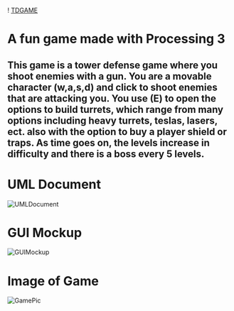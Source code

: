 ! [TDGAME](https://github.com/FritzLehwalder/TDGAME/blob/main/data/BANNER.png)
# A fun game made with Processing 3
## This game is a tower defense game where you shoot enemies with a gun. You are a movable character (w,a,s,d) and click to shoot enemies that are attacking you. You use (E) to open the options to build turrets, which range from many options including heavy turrets, teslas, lasers, ect. also with the option to buy a player shield or traps. As time goes on, the levels increase in difficulty and there is a boss every 5 levels.


# UML Document
![UMLDocument](https://github.com/HenryChristiansen/TDGAME/blob/main/data/UMLDocument.png)
# GUI Mockup
![GUIMockup](https://github.com/HenryChristiansen/TDGAME/blob/main/data/GUIMockup.png)
# Image of Game
![GamePic](https://github.com/HenryChristiansen/TDGAME/blob/main/data/GamePic.PNG)
